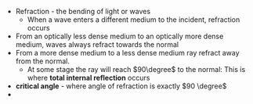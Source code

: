 - Refraction - the bending of light or waves
	- When a wave enters a different medium to the incident, refraction occurs
- From an optically less dense medium to an optically more dense medium, waves always refract towards the normal
- From a more dense medium to a less dense medium ray refract away from the normal. 
	- At some stage the ray will reach $90\degree$ to the normal: This is where **total internal reflection** occurs
- **critical angle** - where angle of refraction is exactly $90 \degree$
- 